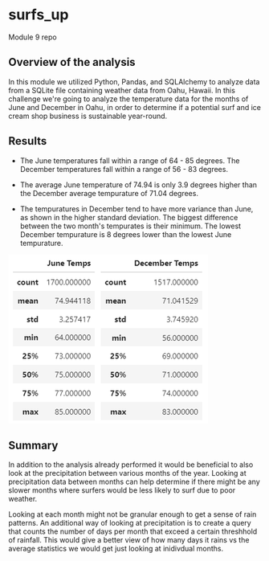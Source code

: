 # surfs_up
Module 9 repo

## Overview of the analysis
In this module we utilized Python, Pandas, and SQLAlchemy to analyze data from a SQLite file containing weather data from Oahu, Hawaii.
In this challenge we're going to analyze the temperature data for the months of June and December in Oahu, 
in order to determine if a potential surf and ice cream shop business is sustainable year-round.



## Results

* The June temperatures fall within a range of 64 - 85 degrees. The December temperatures fall within a range of 56 - 83 degrees.

* The average June temperature of 74.94 is only 3.9 degrees higher than the December average tempurature of 71.04 degrees.

* The tempuratures in December tend to have more variance than June, as shown in the higher standard deviation. The biggest difference
between the two month's tempurates is their minimum. The lowest December tempurature is 8 degrees lower than the lowest June tempurature.


![Any_title](https://raw.githubusercontent.com/mdwilliams11/surfs_up/main/jun_dec_describe.png)



## Summary

In addition to the analysis already performed it would be beneficial to also look at the precipitation between various months of the year.
Looking at precipitation data between months can help determine if there might be any slower months where surfers would be less likely to surf due to poor weather.

Looking at each month might not be granular enough to get a sense of rain patterns.
An additional way of looking at precipitation is to create a query that counts the number of days per month that exceed a certain threshhold of rainfall.
This would give a better view of how many days it rains vs the average statistics we would get just looking at inidivdual months.



